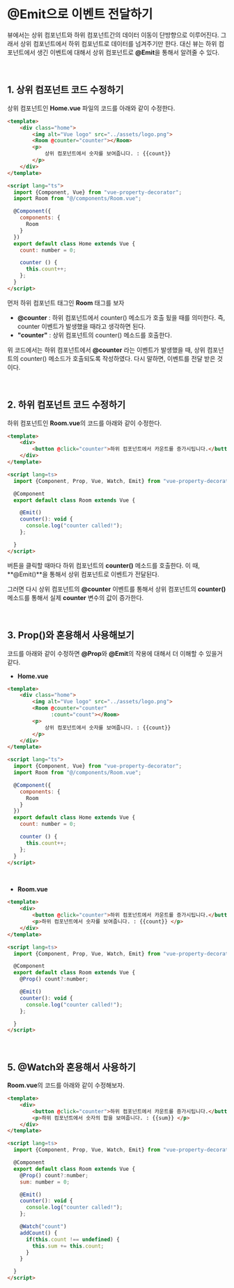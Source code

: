 # @Emit으로 이벤트 전달하기

뷰에서는 상위 컴포넌트와 하위 컴포넌트간의 데이터 이동이 단방향으로 이루어진다. 그래서 상위 컴포넌트에서 하위 컴포넌트로 데이터를 넘겨주기만 한다. 대신 뷰는 하위 컴포넌트에서 생긴 이벤트에 대해서 상위 컴포넌트로 **@Emit**을 통해서 알려줄 수 있다.

<br>

## 1. 상위 컴포넌트 코드 수정하기

상위 컴포넌트인 **Home.vue** 파일의 코드를 아래와 같이 수정한다.

```html
<template>
    <div class="home">
        <img alt="Vue logo" src="../assets/logo.png">
        <Room @counter="counter"></Room>
        <p>
            상위 컴포넌트에서 숫자를 보여줍니다. : {{count}}
        </p>
    </div>
</template>

<script lang="ts">
  import {Component, Vue} from "vue-property-decorator";
  import Room from "@/components/Room.vue";

  @Component({
    components: {
      Room
    }
  })
  export default class Home extends Vue {
    count: number = 0;

    counter () {
      this.count++;
    };
  }
</script>

```

먼저 하위 컴포넌트 태그인 **Room** 태그를 보자

- **@counter** : 하위 컴포넌트에서 counter() 메소드가 호출 됬을 때를 의미한다. 즉, counter 이벤트가 발생했을 때라고 생각하면 된다.
- **"counter"** : 상위 컴포넌트의 counter() 메소드를 호출한다.

위 코드에서는 하위 컴포넌트에서 **@counter** 라는 이벤트가 발생했을 때, 상위 컴포넌트의 counter() 메소드가 호출되도록 작성하였다. 다시 말하면, 이벤트를 전달 받은 것이다.

<br>

## 2. 하위 컴포넌트 코드 수정하기

하위 컴포넌트인 **Room.vue**의 코드를 아래와 같이 수정한다.

```html
<template>
    <div>
        <button @click="counter">하위 컴포넌트에서 카운트를 증가시팁니다.</button>
    </div>
</template>

<script lang=ts>
  import {Component, Prop, Vue, Watch, Emit} from "vue-property-decorator";

  @Component
  export default class Room extends Vue {

    @Emit()
    counter(): void {
      console.log("counter called!");
    };

  }
</script>
```

버튼을 클릭할 때마다 하위 컴포넌트의 **counter()** 메소드를 호출한다. 이 때, **@Emit()**을 통해서 상위 컴포넌트로 이벤트가 전달된다. 

그러면 다시 상위 컴포넌트의 **@counter** 이벤트를 통해서 상위 컴포넌트의 **counter()** 메소드를 통해서 실제 **counter** 변수의 값이 증가한다.

<br>

## 3. Prop()와 혼용해서 사용해보기

코드를 아래와 같이 수정하면 **@Prop**와 **@Emit**의 작용에 대해서 더 이해할 수 있을거 같다.

- **Home.vue**

```html
<template>
    <div class="home">
        <img alt="Vue logo" src="../assets/logo.png">
        <Room @counter="counter"
              :count="count"></Room>
        <p>
            상위 컴포넌트에서 숫자를 보여줍니다. : {{count}}
        </p>
    </div>
</template>

<script lang="ts">
  import {Component, Vue} from "vue-property-decorator";
  import Room from "@/components/Room.vue";

  @Component({
    components: {
      Room
    }
  })
  export default class Home extends Vue {
    count: number = 0;

    counter () {
      this.count++;
    };
  }
</script>
```

<br>

- **Room.vue**

```html
<template>
    <div>
        <button @click="counter">하위 컴포넌트에서 카운트를 증가시팁니다.</button>
        <p>하위 컴포넌트에서 숫자를 보여줍니다. : {{count}} </p>
    </div>
</template>

<script lang=ts>
  import {Component, Prop, Vue, Watch, Emit} from "vue-property-decorator";

  @Component
  export default class Room extends Vue {
    @Prop() count?:number;

    @Emit()
    counter(): void {
      console.log("counter called!");
    };

  }
</script>
```

<br>

## 5. @Watch와 혼용해서 사용하기

**Room.vue**의 코드를 아래와 같이 수정해보자.

```html
<template>
    <div>
        <button @click="counter">하위 컴포넌트에서 카운트를 증가시팁니다.</button>
        <p>하위 컴포넌트에서 숫자의 합을 보여줍니다. : {{sum}} </p>
    </div>
</template>

<script lang=ts>
  import {Component, Prop, Vue, Watch, Emit} from "vue-property-decorator";

  @Component
  export default class Room extends Vue {
    @Prop() count?:number;
    sum: number = 0;

    @Emit()
    counter(): void {
      console.log("counter called!");
    };

    @Watch("count")
    addCount() {
      if(this.count !== undefined) {
        this.sum += this.count;
      }
    }

  }
</script>
```